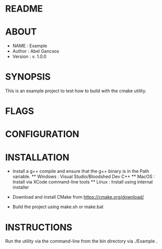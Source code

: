 #                                   README                                    

#                                    ABOUT                                    

* NAME       : Example
* Author     : Abel Gancsos
* Version    : v. 1.0.0


#                                SYNOPSIS                                     #

This is an example project to test how to build with the cmake utility.

                  
#                                    FLAGS                                    #

#                              CONFIGURATION                                  #

#                                 INSTALLATION                                #
  
* Install a g++ compile and ensure that the g++ binary is in the Path variable.
** Windows : Visual Studio/Bloodshed Dev C++
** MacOS   : Install via XCode command-line tools
** Linux   : Install using internal installer 

* Download and install CMake from https://cmake.org/download/

* Build the project using make.sh or make.bat
               
#                                 INSTRUCTIONS                                #  
Run the utility via the command-line from the bin directory via ./Example . 
               
